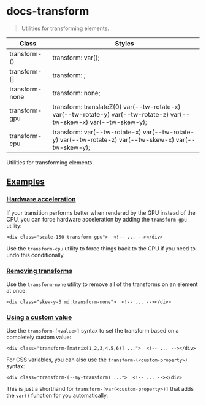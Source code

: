 # docs-transform

> Utilities for transforming elements.

| Class                         | Styles                                                                                                               |
| ----------------------------- | -------------------------------------------------------------------------------------------------------------------- |
| transform-(<custom-property>) | transform: var(<custom-property>);                                                                                   |
| transform-[<value>]           | transform: <value>;                                                                                                  |
| transform-none                | transform: none;                                                                                                     |
| transform-gpu                 | transform: translateZ(0) var(--tw-rotate-x) var(--tw-rotate-y) var(--tw-rotate-z) var(--tw-skew-x) var(--tw-skew-y); |
| transform-cpu                 | transform: var(--tw-rotate-x) var(--tw-rotate-y) var(--tw-rotate-z) var(--tw-skew-x) var(--tw-skew-y);               |

Utilities for transforming elements.

## [Examples](#examples)

### [Hardware acceleration](#hardware-acceleration)

If your transition performs better when rendered by the GPU instead of the CPU, you can force hardware acceleration by adding the `transform-gpu` utility:

    <div class="scale-150 transform-gpu">  <!-- ... --></div>

Use the `transform-cpu` utility to force things back to the CPU if you need to undo this conditionally.

### [Removing transforms](#removing-transforms)

Use the `transform-none` utility to remove all of the transforms on an element at once:

    <div class="skew-y-3 md:transform-none">  <!-- ... --></div>

### [Using a custom value](#using-a-custom-value)

Use the `transform-[<value>]` syntax to set the transform based on a completely custom value:

    <div class="transform-[matrix(1,2,3,4,5,6)] ...">  <!-- ... --></div>

For CSS variables, you can also use the `transform-(<custom-property>)` syntax:

    <div class="transform-(--my-transform) ...">  <!-- ... --></div>

This is just a shorthand for `transform-[var(<custom-property>)]` that adds the `var()` function for you automatically.
